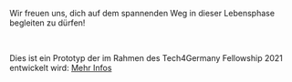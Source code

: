 Wir freuen uns, dich auf dem spannenden Weg in dieser Lebensphase begleiten zu dürfen!

<br>

Dies ist ein Prototyp der im Rahmen des Tech4Germany Fellowship 2021 entwickelt wird: [Mehr Infos](https://tech.4germany.org/)
